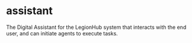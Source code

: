 # assistant
The Digital Assistant for the LegionHub system that interacts with the end user, and can initiate agents to execute tasks.
